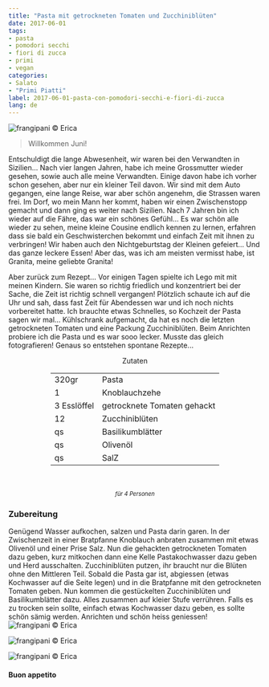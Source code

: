 ```yaml
---
title: "Pasta mit getrockneten Tomaten und Zucchiniblüten"
date: 2017-06-01  
tags:
- pasta
- pomodori secchi 
- fiori di zucca 
- primi
- vegan
categories:
- Salato
- "Primi Piatti"
label: 2017-06-01-pasta-con-pomodori-secchi-e-fiori-di-zucca
lang: de 
---
```

![](../2017-06-01-pasta-con-pomodori-secchi-e-fiori-di-zucca/header.jpg "frangipani © Erica")

> Willkommen Juni!

Entschuldigt die lange Abwesenheit, wir waren bei den Verwandten in Sizilien... Nach vier langen Jahren, habe ich meine Grossmutter wieder gesehen, sowie auch alle meine Verwandten. Einige davon habe ich vorher schon gesehen, aber nur ein kleiner Teil davon. Wir sind mit dem Auto gegangen, eine lange Reise, war aber schön angenehm, die Strassen waren frei. Im Dorf, wo mein Mann her kommt, haben wir einen Zwischenstopp gemacht und dann ging es weiter nach Sizilien. Nach 7 Jahren bin ich wieder auf die Fähre, das war ein schönes Gefühl... Es war schön alle wieder zu sehen, meine kleine Cousine endlich kennen zu lernen, erfahren dass sie bald ein Geschwisterchen bekommt und einfach Zeit mit ihnen zu verbringen! Wir haben auch den Nichtgeburtstag der Kleinen gefeiert... Und das ganze leckere Essen! Aber das, was ich am meisten vermisst habe, ist Granita, meine geliebte Granita!

Aber zurück zum Rezept... Vor einigen Tagen spielte ich Lego mit mit meinen Kindern. Sie waren so richtig friedlich und konzentriert bei der Sache, die Zeit ist richtig schnell vergangen! Plötzlich schaute ich auf die Uhr und sah, dass fast Zeit für Abendessen war und ich noch nichts vorbereitet hatte. Ich brauchte etwas Schnelles, so Kochzeit der Pasta sagen wir mal... Kühlschrank aufgemacht, da hat es noch die letzten getrockneten Tomaten und eine Packung Zucchiniblüten. Beim Anrichten probiere ich die Pasta und es war sooo lecker. Musste das gleich fotografieren! Genaus so entstehen spontane Rezepte...

<div id="wrapper" style="text-align: center">
  <div id="yourdiv" style="display: inline-block;">
    <div class="ingredients">
      <div class="ingredients-title">Zutaten</div>
      <table>
        <tbody>
          <tr>
            <td>320gr</td>
            <td>Pasta</td>
          </tr>
          <tr>
            <td>1</td>
            <td>Knoblauchzehe</td>
          </tr>
          <tr>
            <td>3 Esslöffel</td>
            <td>getrocknete Tomaten gehackt</td>
          </tr>
          <tr>
            <td>12</td>
            <td>Zucchiniblüten</td>
          </tr>
          <tr>
            <td>qs</td>
            <td>Basilikumblätter</td>
          </tr>
          <tr>
            <td>qs</td>
            <td>Olivenöl</td>
          </tr>
          <tr>
            <td>qs</td>
            <td>SalZ</td>
          </tr>
        </tbody>
      </table>
      <br></br>
      <i class="pull-right" style="font-size: 80%;">für 4 Personen</i>
    </div>
  </div>
</div>


<h3>
  <font color="grey">
    <i class="fa-solid fa-gears"></i>
  </font> Zubereitung
</h3>

Genügend Wasser aufkochen, salzen und Pasta darin garen. In der Zwischenzeit in einer Bratpfanne Knoblauch anbraten zusammen mit etwas Olivenöl und einer Prise Salz. Nun die gehackten getrockneten Tomaten dazu geben, kurz mitkochen dann eine Kelle Pastakochwasser dazu geben und Herd ausschalten. Zucchiniblüten putzen, ihr braucht nur die Blüten ohne den Mittleren Teil.  Sobald die Pasta gar ist, abgiessen (etwas Kochwasser auf die Seite legen) und in die Bratpfanne mit den getrockneten Tomaten geben. Nun kommen die gestückelten Zucchiniblüten und Basilikumblätter dazu. Alles zusammen auf kleier Stufe verrühren. Falls es zu trocken sein sollte, einfach etwas Kochwasser dazu geben, es sollte schön sämig werden. Anrichten und schön heiss geniessen!
![](../2017-06-01-pasta-con-pomodori-secchi-e-fiori-di-zucca/risultato1.jpg "frangipani © Erica")

![](../2017-06-01-pasta-con-pomodori-secchi-e-fiori-di-zucca/risultato2.jpg "frangipani © Erica")

![](../2017-06-01-pasta-con-pomodori-secchi-e-fiori-di-zucca/risultato3.jpg "frangipani © Erica")

<h4>Buon appetito
  <font color="red">
    <i class="fa-regular fa-face-smile"></i>
  </font>
</h4>
